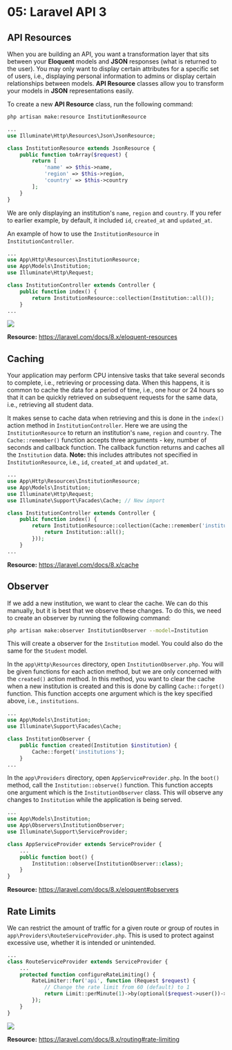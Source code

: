 # 05: Laravel API 3

## API Resources
When you are building an API, you want a transformation layer that sits between your **Eloquent** models and **JSON** responses (what is returned to the user). You may only want to display certain attributes for a specific set of users, i.e., displaying personal information to admins or display certain relationships between models. **API Resource** classes allow you to transform your models in **JSON** representations easily.

To create a new **API Resource** class, run the following command:

```bash
php artisan make:resource InstitutionResource
```

```php
...
use Illuminate\Http\Resources\Json\JsonResource;

class InstitutionResource extends JsonResource {
    public function toArray($request) {
        return [
            'name' => $this->name,
            'region' => $this->region,
            'country' => $this->country
        ];
    }
}
```

We are only displaying an institution's `name`, `region` and `country`. If you refer to earlier example, by default, it included `id`, `created_at` and `updated_at`.

An example of how to use the `InstitutionResource` in `InstitutionController`.

```php
...
use App\Http\Resources\InstitutionResource;
use App\Models\Institution;
use Illuminate\Http\Request;

class InstitutionController extends Controller {
    public function index() {
        return InstitutionResource::collection(Institution::all());
    }  
...
```

![](https://github.com/otago-polytechnic-bit-courses/IN607-intro-app-dev-concepts/blob/s2-2021/resources/img/05-laravel-api-3/05-postman-1.PNG?raw=true)

**Resource:** https://laravel.com/docs/8.x/eloquent-resources

## Caching

Your application may perform CPU intensive tasks that take several seconds to complete, i.e., retrieving or processing data. When this happens, it is common to cache the data for a period of time, i.e., one hour or 24 hours so that it can be quickly retrieved on subsequent requests for the same data, i.e., retrieving all student data.

It makes sense to cache data when retrieving and this is done in the `index()` action method in `InstitutionController`. Here we are using the `InstitutionResource` to return an institution's `name`, `region` and `country`. The `Cache::remember()` function accepts three arguments - key, number of seconds and callback function. The callback function returns and caches all the `Institution` data. **Note:** this includes attributes not specified in `InstitutionResource`, i.e., `id`, `created_at` and `updated_at`.

```php
...
use App\Http\Resources\InstitutionResource;
use App\Models\Institution;
use Illuminate\Http\Request;
use Illuminate\Support\Facades\Cache; // New import

class InstitutionController extends Controller {
    public function index() {
        return InstitutionResource::collection(Cache::remember('institutions', 60 * 60 * 24 , function () {
            return Institution::all();
        }));
    }
...
```

**Resource:** https://laravel.com/docs/8.x/cache

## Observer

If we add a new institution, we want to clear the cache. We can do this manually, but it is best that we observe these changes. To do this, we need to create an observer by running the following command:

```bash
php artisan make:observer InstitutionObserver --model=Institution
```

This will create a observer for the `Institution` model. You could also do the same for the `Student` model.

In the `app\Http\Resources` directory, open `InstitutionObserver.php`. You will be given functions for each action method, but we are only concerned with the `created()` action method. In this method, you want to clear the cache when a new institution is created and this is done by calling `Cache::forget()` function. This function accepts one argument which is the key specified above, i.e., `institutions`.

```php
...
use App\Models\Institution;
use Illuminate\Support\Facades\Cache;

class InstitutionObserver {
    public function created(Institution $institution) {
        Cache::forget('institutions');
    }
...
```

In the `app\Providers` directory, open `AppServiceProvider.php`. In the `boot()` method, call the `Institution::observe()` function. This function accepts one argument which is the `InstitutionObserver` class. This will observe any changes to `Institution` while the application is being served.

```php
...
use App\Models\Institution;
use App\Observers\InstitutionObserver;
use Illuminate\Support\ServiceProvider;

class AppServiceProvider extends ServiceProvider {
    ...
    public function boot() {
        Institution::observe(InstitutionObserver::class);
    }
}
```

**Resource:** https://laravel.com/docs/8.x/eloquent#observers

## Rate Limits

We can restrict the amount of traffic for a given route or group of routes in `app\Providers\RouteServiceProvider.php`. This is used to protect against excessive use, whether it is intended or unintended.

```php
...
class RouteServiceProvider extends ServiceProvider {
    ...
    protected function configureRateLimiting() {
        RateLimiter::for('api', function (Request $request) {
            // Change the rate limit from 60 (default) to 1
            return Limit::perMinute(1)->by(optional($request->user())->id ?: $request->ip());
        });
    }
}
```

![](https://github.com/otago-polytechnic-bit-courses/IN607-intro-app-dev-concepts/blob/s2-2021/resources/img/05-laravel-api-3/05-postman-2.PNG?raw=true)

**Resource:** https://laravel.com/docs/8.x/routing#rate-limiting
